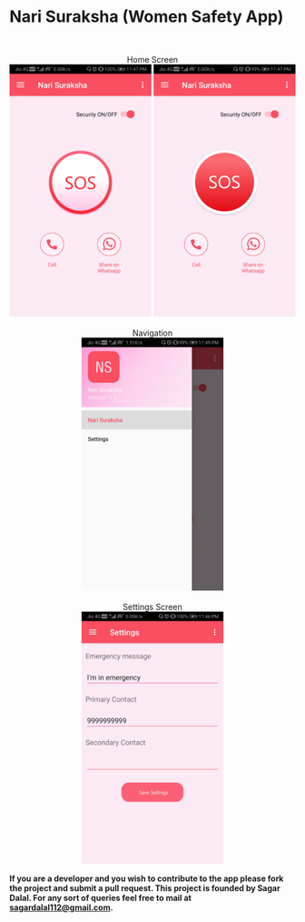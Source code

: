 # Nari Suraksha (Women Safety App) 
<br/>
<p align="center"> Home Screen
<br/>
<img src="https://github.com/SagarDalal15/nari-suraksha/blob/master/Screenshots/Home%20Screen.jpg" width="250">
<img src="https://github.com/SagarDalal15/nari-suraksha/blob/master/Screenshots/Home%20Screen(SOS%20Button%20Tapped).jpg" width="250">
<br/><br/>
Navigation
<br/>
<img src="https://github.com/SagarDalal15/nari-suraksha/blob/master/Screenshots/Navigation.jpg" width="250">
<br/><br/>
Settings Screen
<br/>
<img src="https://github.com/SagarDalal15/nari-suraksha/blob/master/Screenshots/Settings%20Screen.jpg" width="250">
<br/></p>

**If you are a developer and you wish to contribute to the app please fork the project and submit a pull request.
This project is founded by Sagar Dalal. For any sort of queries feel free to mail at sagardalal112@gmail.com.**
